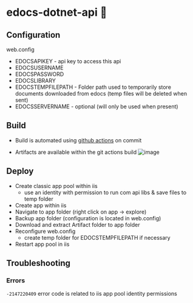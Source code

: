 # edocs-dotnet-api 🚀

## Configuration

web.config

- EDOCSAPIKEY - api key to access this api
- EDOCSUSERNAME
- EDOCSPASSWORD
- EDOCSLIBRARY
- EDOCSTEMPFILEPATH - Folder path used to temporarily store documents downloaded from edocs (temp files will be deleted when sent)
- EDOCSSERVERNAME - optional (will only be used when present)

## Build

- Build is automated using [github actions](https://github.com/features/actions) on commit

- Artifacts are available within the git actions build
![image](https://user-images.githubusercontent.com/22743709/80125543-b6140300-8589-11ea-882d-7d3936e60728.png)


## Deploy

- Create classic app pool within iis 
  - use an identity with permission to run com api libs & save files to temp folder
- Create app within iis
- Navigate to app folder (right click on app -> explore)
- Backup app folder (configuration is located in web.config)
- Download and extract Artifact folder to app folder 
- Reconfigure web.config
  - create temp folder for EDOCSTEMPFILEPATH if necessary
- Restart app pool in iis

## Troubleshooting

### Errors
`-2147220409` error code is related to iis app pool identity permissions

